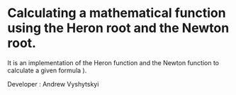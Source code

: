 # Calculating a mathematical function using the Heron root and the Newton root.

It is an implementation of the Heron function and the Newton function to calculate a given formula ).

Developer : Andrew Vyshytskyi

